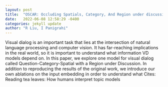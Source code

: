 ```yaml
---
layout: post
title:  "OSCAR: Occluding Spatials, Category, And Region under discussion"
date:   2022-06-08 12:58:29 -0400
categories: jekyll update
author: "R Liu, I Panigrahi"
---
```

Visual dialog is an important task that lies at the intersection of natural language processing and computer vision. It has far-reaching implications in the real world, so it is important to understand what information VD models depend on. In this paper, we explore one model for visual dialog called Question-Category-Spatial with a Region under Discussion. In addition to reproducing the results of the original work, we introduce our own ablations on the input embedding in order to understand what 
Cites: Reading tea leaves: How humans interpret topic models